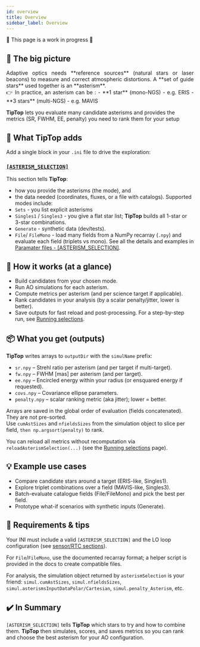 ```yaml
---
id: overview
title: Overview
sidebar_label: Overview
---
```


<p style={{ fontSize: '1.5rem', fontWeight: 'bold' }}>
🚧 This page is a work in progress 🚧
</p>


## 🌌 The big picture
<p align="justify">
Adaptive optics needs **reference sources** (natural stars or laser beacons) to measure and correct atmospheric distortions. A **set of guide stars** used together is an **asterism**. <br/>
👉 In practice, an asterism can be :
- **1 star** (mono-NGS) - e.g. ERIS 
- **3 stars** (multi-NGS) - e.g. MAVIS

**TipTop** lets you evaluate many candidate asterisms and provides the metrics (SR, FWHM, EE, penalty) you need to rank them for your setup
</p>

## 🤔 What TipTop adds

Add a single block in your `.ini` file to drive the exploration:

### [`[ASTERISM_SELECTION]`](/docs/aquila/parameterfiles.md)

This section tells **TipTop**:
- how you provide the asterisms (the mode), and
- the data needed (coordinates, fluxes, or a file with catalogs).
Supported modes include:
- `Sets` - you list explicit asterisms
- `Singles1` / `Singles3` - you give a flat star list; **TipTop** builds all 1-star or 3-star combinations.
- `Generate` - synthetic data (dev/tests).
- `File`/ `FileMono` - load many fields from a NumPy recarray (`.npy`) and evaluate each field (triplets vs mono).
See all the details and examples in [Paramater files - [ASTERISM_SELECTION]](/docs/aquila/parameterfiles.md).

## 🔁 How it works (at a glance)

- Build candidates from your chosen mode.
- Run AO simulations for each asterism.
- Compute metrics per asterism (and per science target if applicable).
- Rank candidates in your analysis (by a scalar penalty/jitter, lower is better).
- Save outputs for fast reload and post-processing.
For a step-by-step run, see [Running selections](/docs/aquila/running_selection.md).

## 📦 What you get (outputs)

**TipTop** writes arrays to `outputDir` with the `simulName` prefix:

- `sr.npy` – Strehl ratio per asterism (and per target if multi-target).
- `fw.npy` – FWHM [mas] per asterism (and per target).
- `ee.npy` – Encircled energy within your radius (or ensquared energy if requested).
- `covs.npy` – Covariance ellipse parameters.
- `penalty.npy` – scalar ranking metric (aka jitter); lower = better.

Arrays are saved in the global order of evaluation (fields concatenated). They are not pre-sorted.<br/>
Use `cumAstSizes` and `nfieldsSizes` from the simulation object to slice per field, `then np.argsort(penalty)` to rank.

You can reload all metrics without recomputation via `reloadAsterismSelection(...)` (see the [Running selections](/docs/aquila/running_selection.md) page).

<!-- ## 🧭 Ranking policy (important)

- Primary: TipTop ranks asterisms by penalty (jitter), ascending (lower is better).
- Saved arrays are unsorted; perform your own sort in notebooks/tools.
- If you need a fallback in tooling (not in core): tie-break by higher SR, then smaller FWHM. -->

## 💡 Example use cases

- Compare candidate stars around a target (ERIS-like, Singles1).
- Explore triplet combinations over a field (MAVIS-like, Singles3).
- Batch-evaluate catalogue fields (File/FileMono) and pick the best per field.
- Prototype what-if scenarios with synthetic inputs (Generate).

## 🔧 Requirements & tips

Your INI must include a valid `[ASTERISM_SELECTION]` and the LO loop configuration (see [sensor/RTC sections](/docs/orion/parameterfiles.md)).

For `File`/`FileMono`, use the documented recarray format; a helper script is provided in the docs to create compatible files.

For analysis, the simulation object returned by `asterismSelection` is your friend:
`simul.cumAstSizes`, `simul.nfieldsSizes`, `simul.asterismsInputDataPolar/Cartesian`, `simul.penalty_Asterism`, etc.

<!-- ## 💡 Why is this useful?

It lets:
- Compare **performance** of different star sets (Strehl ratio, jitter, FWHM, EE).
- Test **robustness** (impact of faint or off-axis stars).
- Automate exploration (all possible combinations from a list or a catalog).
- Compare **scenarios** (e.g. one bright central star vs. three fainter ones). -->

## ✔️ In Summary

`[ASTERISM_SELECTION]` tells **TipTop** which stars to try and how to combine them.
**TipTop** then simulates, scores, and saves metrics so you can rank and choose the best asterism for your AO configuration.




<!-- 





## 🌌 The General Idea

In adaptive optics, we need reference sources in the sky (stars or lasers) to measure and correct the distortions caused by the atmosphere.
These groups of stars that serve as references are called asterisms.

👉 In practice: an asterism can be 1, 3, or several stars that are observed simultaneously to control the deformable mirrors.

## 🤔 What changes this brings to the `.ini` parameter files of TipTop ?
In practical terms, this means that TipTop parameter files now include a new section called [ASTERISM_SELECTION].
This section defines how reference stars (asterisms) are provided to the simulation and how the software should handle them.

So compared to the original TipTop parameter files: You must add an [ASTERISM_SELECTION] block whenever you want to test guide-star configurations.

##  Why a [ASTERISM_SELECTION] section ?

- If I use these three stars, does the correction work well?
- If I only take one bright star, is that enough?
- What happens if my field has several possible configurations?

The [ASTERISM_SELECTION] section tells the software:

“Here is how I will provide you with the reference stars, and here is how you should use them.”

So compared to the original TipTop parameter files:

You must add an [ASTERISM_SELECTION] block whenever you want to test guide-star configurations.

Inside this block, you specify the mode (e.g. Sets, Singles3, File, …) and provide the corresponding keywords (Zenith, Azimuth, NumberPhotons, etc., or a filename if using external data).

Depending on the mode, some parameters are required, others are ignored.

This gives the user much more flexibility: instead of being limited to a fixed star setup, you can now explore multiple fields, auto-generate asterisms, or load large datasets of star fields.


## 🛠️ How Does It Work?

There are different ways to describe the asterisms to the software (that’s the mode parameter), depending on what we want to do:

- Mode Sets → you directly provide the stars, already grouped (by 1 or 3).
Example: “Use exactly this triplet of stars.”

- Mode Singles1 or Singles3 → you give a list of stars, and the software automatically combines them into asterisms of size 1 or 3.
Example: “Here are all visible stars, make every possible combination of 3.”

- Mode Generate → the software generates artificial stars for testing (useful for development or quick checks).

- Mode File / FileMono → you provide a file with many precomputed fields, each containing asterisms.
Example: “I have a database of 1000 star fields, run the simulation on each one.”

## 💡Why Is This Useful?

In short, it helps answer questions like:

- Performance:
Which star combination gives the best image quality (highest Strehl ratio, lowest jitter, etc.)?

- Robustness:
If I pick a slightly fainter or more distant star, does the performance degrade a lot?

- Automatic exploration:
Instead of manually testing every configuration, I can tell the software:
“Take this star catalog and generate all possible asterisms.”

- Scenario comparison:
Compare different strategies (e.g. one bright central star vs. three fainter stars spread around the field).

## ✔️ In Summary

[ASTERISM_SELECTION] = a recipe that tells the software which stars to use and how to combine them.

The goal = explore and choose the best star configurations to guide adaptive optics.

Why it matters = in real observations, you don’t always have the perfect asterism available → you need to know what works and how far you can push the system with the stars you’ve got.

## asterismSelection function documentation

tiptop.asterismSelection runs a full asterism evaluation with TIPTOP based on the `[ASTERISM_SELECTION]` section of the INI. It builds the list of candidate asterisms (from lists, generated data, or a .npy recarray), runs the AO simulations for each asterism, computes image-quality metrics, and returns/saves the results.

```python
sr, fw, ee, covs, simul = asterismSelection(simulName, path2param, parametersFile, outputDir, outputFile, doPlot=False, 
                                            returnRes=False, returnMetrics=True, addSrAndFwhm=True, verbose=False,
                                            getHoErrorBreakDown=False, ensquaredEnergy=False, eeRadiusInMas=50, 
                                            doConvolve=False, plotInComputeAsterisms=False, progressStatus=False, gpuIndex=0):
```

All the parameters that can be passed as arguments are listed and explained below: 
<details>
  <summary><strong> Parameters </strong></summary>

| Parameter | Type | Required | Description |
| :--------------- |:---------------|:---------------|:---------------|
|`simulName` | str | ✓  | Short name used as prefix when saving arrays (e.g. `simulName+'sr.npy'`). | 
|`path2param` | str | ✓ | Path to the parameter file. |
|`parametersFile` | str | ✓ | Name of the parameter file to be used without the extention. |
|`outputDir` | str | ✓ | Path to the folder in which to write the output. |
|`outputFile` | str | ✓ | Base FITS filename if results are saved as images elsewhere in the pipeline. |
|`doPlot` | bool | optional | _Default_: `False`, If you want to see the result in python set this to `True`. |
|`returnRes` | bool | optional | _Default_: `False`, If `True`, return (HO, LO) residuals per asterism and the simulation object. |
|`returnMetrics` | bool | optional |_Default_: `True`, The function will return Strehl Ratio, fwhm, encircled energy within eeRadiusInMas, covariance ellipses and the simulation object, if set to `True`. |
|`addSrAndFwhm` | bool | optional | _Default_: `True`, The function will add in the header of the fits file SR anf FWHM for each PSF. |
|`verbose` | bool | optional | _Default_: `False`, If you want all messages set this to `True`. |
|`getHoErrorBreakDown` | bool | optional | _Default_: `False`, If you want HO error breakdown set this to `True`. |
|`ensquaredEnergy` | float | optional | _Default_: `False`, If you want ensquared energy instead of encircled energy set this to `True`. |
|`eeRadiusInMas` | bool | optional | _Default_: 50, Used together with `returnMetrics`, radius used for the computation of the encirlced energy. |
|`doConvolve` | bool | optional | _Default_: `False`, If you want to use the natural convolution operation set to True. |
|`plotInComputeAsterisms` | bool | optional |  _Default_: `False`, If you want to display asterisms. |
|`progressStatus` | bool | optional |  _Default_: `False`, If you want to display progress status. |
|`gpuIndex` | integer | optional |_Default_: 0, Target GPU index where the simulation will be run. |

</details>

⚠️ Prerequisites: Your .ini file must contain a valid [ASTERISM_SELECTION] section and the LO loop must be on (valid [sensor_LO] section) or the function returns None.

## reloadAsterismSelection function documentation

tiptop.reloadAsterismSelection reloads previously saved asterism-evaluation arrays without recomputing the simulations (useful for fast post-processing, GUIs, or web dashboards).

```python
sr, fw, ee, covs, simul = reloadAsterismSelection(simulName, path2param, parametersFile, outputDir, outputFile,
                                                  doPlot=False, returnRes=False, returnMetrics=True, addSrAndFwhm=True,
                                                  verbose=False, getHoErrorBreakDown=False, ensquaredEnergy=False,
                                                  eeRadiusInMas=50, gpuIndex=0)
```
✏️ **Note**: The signature mirrors `asterismSelection` for convenience, but only `simulName`, `path2param`, `parametersFile`, and `outputDir` matter for reloading.

**What it loads ?**

From `outputDir`, using the same `simulName` prefix: `fw.npy`, `ee.npy`, `covs.npy`, `sr.npy`, `penalty.npy`. <br/>
The helper returns the first four along with the simulation object, which has those arrays attached.

**What it returns ?**
```
strehl_Asterism, fwhm_Asterism, ee_Asterism, cov_ellipses_Asterism, simulation
```

## generateHeuristicModel function documentation

tiptop.generateHeuristicModel trains (and optionally test) a heuristic model that predicts asterism quality quickly—so you can rank asterisms without running the full AO simulation each time. It orchestrates a full asterism run (if needed), trains the model on a fraction of the fields, and (optionally) evaluates on the remainder.

```python
generateHeuristicModel(simulName, path2param, parametersFile, outputDir, outputFile,
                       doPlot=False, doTest=True, share=0.9, eeRadiusInMas=50, gpuIndex=0)
```

**What it does (step-by-step)**

1. Ensure data exists, calls: `asterismSelection` to make sure all per-asterism arrays are computed and loaded.

2. Train the heuristic model, calls: 
```python
simul.fitHeuristicModel(0, int(share*simul.nfields), modelName=parametersFile.split('.')[0] + '_hmodel') 

```

- Mono (Singles1): fits SmoothBivariateSplines in flux–radius space for different LO frame-rate regimes; saves to `outputDir/<base>_hmodel.npy`.

- Multi (triplets): trains a neural network (default geometry [128]*8, 500 epochs, lr steps [1e-4]), typically saved as `outputDir/<base>_hmodel.pth` (the training routine handles the actual save).

3. (Optional) Test the model, if `doTest=True`, runs: 
```python
simul.testHeuristicModel(int(share*simul.nfields), simul.nfields-1, modelName, [])
```
which evaluates a previously trained heuristic model (mono: spline model, multi: neural net) against a hold-out set of fields/asterisms. It reports error statistics, checks how well the ranking of asterisms is preserved, and (optionally) plots diagnostics.

4. Returns `simul`
The asterismSimulation instance, now containing training/test context and ready for runHeuristicModel() or further analysis. -->